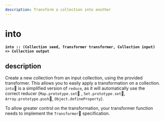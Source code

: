 ```yaml
---
description: Transform a collection into another
---
```


# into

**`into :: (Collection seed, Transformer transformer, Collection input) => Collection output`**

## description

Create a new collection from an input collection, using the provided transformer. This allows you to easily apply a transformation on a collection. `into` is a simplified version of `reduce`, as it will automatically use the correct reducer \(`Map.prototype.set`   , `Set.prototype.set`, `Array.prototype.push`,  `Object.defineProperty`\).

To allow greater control on the transformation, your transformer function needs to implement the `Transformer` specification.

